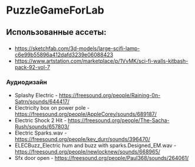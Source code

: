 # PuzzleGameForLab
 
## Использованные ассеты:
###
- https://sketchfab.com/3d-models/large-scifi-lamp-c6e99b55896a412dafd3239e06088423
- https://www.artstation.com/marketplace/p/1VvMK/sci-fi-walls-kitbash-pack-92-vol-7
### Аудиодизайн
- Splashy Electric - https://freesound.org/people/Raining-0n-Satrn/sounds/644417/
- Electricity box on power pole - https://freesound.org/people/AppleCorey/sounds/689187/
- Electric Shock 2 Hit - https://freesound.org/people/The-Sacha-Rush/sounds/657803/
- Electric Sparks.wav - https://freesound.org/people/kev_durr/sounds/396470/
- ELECBuzz_Electric hum and buzz with sparks.Designed_EM.wav - https://freesound.org/people/newlocknew/sounds/668965/
- Sfx door open - https://freesound.org/people/Paul368/sounds/264061/